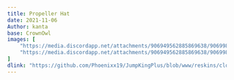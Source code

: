 ```yaml
---
title: Propeller Hat 
date: 2021-11-06
Author: kanta
base: CrownOwl
images: [
    "https://media.discordapp.net/attachments/906949562885869638/906998662972985384/propellerhatthumbnail.png",
    "https://media.discordapp.net/attachments/906949562885869638/906998680312221767/propellericon.png"
]
dlink: "https://github.com/Phoenixx19/JumpKingPlus/blob/www/reskins/clothing/Propellor%20Hat.zip"
---
```

